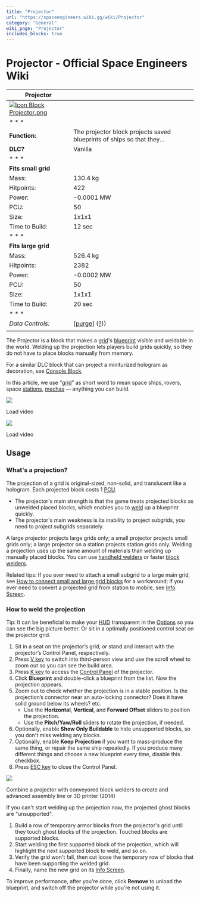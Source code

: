 ```yaml
---
title: "Projector"
url: "https://spaceengineers.wiki.gg/wiki/Projector"
category: "General"
wiki_page: "Projector"
includes_blocks: true
---
```


# Projector - Official Space Engineers Wiki

| Projector |     |
| --- | --- |
| [![Icon Block Projector.png](https://spaceengineers.wiki.gg/images/Icon_Block_Projector.png?98a7c1)](https://spaceengineers.wiki.gg/wiki/File:Icon_Block_Projector.png) |     |
| * * * |     |
| **Function:** | The projector block projects saved blueprints of ships so that they... |
| **DLC?** | Vanilla |
| * * * |     |
| **Fits small grid** |     |
| Mass: | 130.4 kg |
| Hitpoints: | 422 |
| Power: | \-0.0001 MW |
| PCU: | 50  |
| Size: | 1x1x1 |
| Time to Build: | 12 sec |
| * * * |     |
| **Fits large grid** |     |
| Mass: | 526.4 kg |
| Hitpoints: | 2382 |
| Power: | \-0.0002 MW |
| PCU: | 50  |
| Size: | 1x1x1 |
| Time to Build: | 20 sec |
| * * * |     |
| _Data Controls:_ | \[[purge](https://spaceengineers.wiki.gg/wiki/Projector?action=purge)\] ([?](https://spaceengineers.wiki.gg/wiki/Template:Info_Block))) |
|     |     |

The Projector is a block that makes a [grid](https://spaceengineers.wiki.gg/wiki/Grid "Grid")'s [blueprint](https://spaceengineers.wiki.gg/wiki/Blueprint "Blueprint") visible and weldable in the world. Welding up the projection lets players build grids quickly, so they do not have to place blocks manually from memory.

For a similar DLC block that can project a miniturized hologram as decoration, see [Console Block](https://spaceengineers.wiki.gg/wiki/Console_Block "Console Block").

In this article, we use "[grid](https://spaceengineers.wiki.gg/wiki/Grid "Grid")" as short word to mean space ships, rovers, space [stations](https://spaceengineers.wiki.gg/wiki/Stations "Stations"), [mechas](https://spaceengineers.wiki.gg/wiki/Walker "Walker") — anything you can build.

![](https://i.ytimg.com/vi/-Xc8qFIhzv0/hqdefault.jpg)

Load video

![](https://i.ytimg.com/vi/RQx5FjsURZ4/hqdefault.jpg)

Load video

## Usage

### What's a projection?

The projection of a grid is original-sized, non-solid, and translucent like a hologram. Each projected block costs 1 [PCU](https://spaceengineers.wiki.gg/wiki/PCU "PCU").

*   The projector's main strength is that the game treats projected blocks as unwelded placed blocks, which enables you to [weld](https://spaceengineers.wiki.gg/wiki/Welder "Welder") up a blueprint quickly.
*   The projector's main weakness is its inability to project subgrids, you need to project subgrids separately.

A large projector projects large grids only; a small projector projects small grids only; a large projector on a station projects station grids only. Welding a projection uses up the same amount of materials than welding up manually placed blocks. You can use [handheld welders](https://spaceengineers.wiki.gg/wiki/Welder_\(Tool\) "Welder (Tool)") or faster [block welders](https://spaceengineers.wiki.gg/wiki/Welder_Block "Welder Block").

Related tips: If you ever need to attach a small subgrid to a large main grid, see [How to connect small and large grid blocks](https://spaceengineers.wiki.gg/wiki/How_to_connect_small_and_large_grid_blocks "How to connect small and large grid blocks") for a workaround; if you ever need to convert a projected grid from station to mobile, see [Info Screen](https://spaceengineers.wiki.gg/wiki/Info_Screen "Info Screen").

### How to weld the projection

Tip: It can be beneficial to make your [HUD](https://spaceengineers.wiki.gg/wiki/HUD "HUD") transparent in the [Options](https://spaceengineers.wiki.gg/wiki/Options "Options") so you can see the big picture better. Or sit in a optimally positioned control seat on the projector grid.

1.  Sit in a seat on the projector’s grid, or stand and interact with the projector’s Control Panel, respectively.
2.  Press [V key](https://spaceengineers.wiki.gg/wiki/Key_Bindings "Key Bindings") to switch into third-person view and use the scroll wheel to zoom out so you can see the build area.
3.  Press [K key](https://spaceengineers.wiki.gg/wiki/Key_Bindings "Key Bindings") to access the [Control Panel](https://spaceengineers.wiki.gg/wiki/Control_Panel_Screen "Control Panel Screen") of the projector.
4.  Click **Blueprint** and double-click a blueprint from the list. Now the projection appears.
5.  Zoom out to check whether the projection is in a stable position. Is the projection’s connector near an auto-locking connector? Does it have solid ground below its wheels? etc.
    *   Use the **Horizontal**, **Vertical**, and **Forward Offset** sliders to position the projection.
    *   Use the **Pitch/Yaw/Roll** sliders to rotate the projection, if needed.
6.  Optionally, enable **Show Only Buildable** to hide unsupported blocks, so you don't miss welding any blocks.
7.  Optionally, enable **Keep Projection** if you want to mass-produce the same thing, or repair the same ship repeatedly. If you produce many different things and choose a new blueprint every time, disable this checkbox.
8.  Press [ESC key](https://spaceengineers.wiki.gg/wiki/Key_Bindings "Key Bindings") to close the Control Panel.

[![](https://spaceengineers.wiki.gg/images/thumb/Projector-advanced-assembly-line-2014.png/320px-Projector-advanced-assembly-line-2014.png?7a782a)](https://spaceengineers.wiki.gg/wiki/File:Projector-advanced-assembly-line-2014.png)

Combine a projector with conveyored block welders to create and advanced assembly line or 3D printer (2014)

If you can't start welding up the projection now, the projected ghost blocks are "unsupported".

1.  Build a row of temporary armor blocks from the projector's grid until they touch ghost blocks of the projection. Touched blocks are supported blocks.
2.  Start welding the first supported block of the projection, which will highlight the next supported block to weld, and so on.
3.  Verify the grid won't fall, then cut loose the temporary row of blocks that have been supporting the welded grid.
4.  Finally, name the new grid on its [Info Screen](https://spaceengineers.wiki.gg/wiki/Info_Screen "Info Screen").

To improve performance, after you're done, click **Remove** to unload the blueprint, and switch off the projector while you're not using it.
